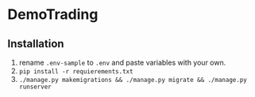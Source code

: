 # DemoTrading

## Installation

1) rename `.env-sample` to `.env` and paste variables with your own.
2) ``` pip install -r requierements.txt ```
3) ``` ./manage.py makemigrations && ./manage.py migrate && ./manage.py runserver ```